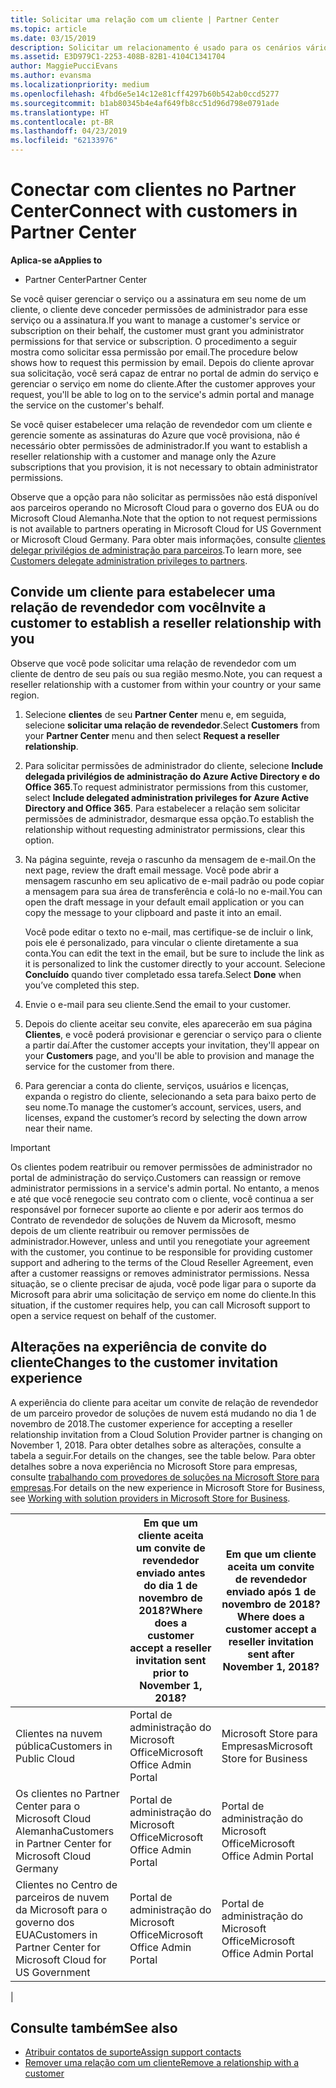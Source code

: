 ```yaml
---
title: Solicitar uma relação com um cliente | Partner Center
ms.topic: article
ms.date: 03/15/2019
description: Solicitar um relacionamento é usado para os cenários vários parceiros e vários canais. Também será útil se um cliente remover seus privilégios de administrador delegado e você precisar restaurá-los para fornecer provisionamento ou suporte.
ms.assetid: E3D979C1-2253-408B-82B1-4104C1341704
author: MaggiePucciEvans
ms.author: evansma
ms.localizationpriority: medium
ms.openlocfilehash: 4fbd6e5e14c12e81cff4297b60b542ab0ccd5277
ms.sourcegitcommit: b1ab80345b4e4af649fb8cc51d96d798e0791ade
ms.translationtype: HT
ms.contentlocale: pt-BR
ms.lasthandoff: 04/23/2019
ms.locfileid: "62133976"
---
```

# <a name="connect-with-customers-in-partner-center"></a><span data-ttu-id="84a82-104">Conectar com clientes no Partner Center</span><span class="sxs-lookup"><span data-stu-id="84a82-104">Connect with customers in Partner Center</span></span>

<span data-ttu-id="84a82-105">**Aplica-se a**</span><span class="sxs-lookup"><span data-stu-id="84a82-105">**Applies to**</span></span>

-  <span data-ttu-id="84a82-106">Partner Center</span><span class="sxs-lookup"><span data-stu-id="84a82-106">Partner Center</span></span>

<span data-ttu-id="84a82-107">Se você quiser gerenciar o serviço ou a assinatura em seu nome de um cliente, o cliente deve conceder permissões de administrador para esse serviço ou a assinatura.</span><span class="sxs-lookup"><span data-stu-id="84a82-107">If you want to manage a customer's service or subscription on their behalf, the customer must grant you administrator permissions for that service or subscription.</span></span> <span data-ttu-id="84a82-108">O procedimento a seguir mostra como solicitar essa permissão por email.</span><span class="sxs-lookup"><span data-stu-id="84a82-108">The procedure below shows how to request this permission by email.</span></span> <span data-ttu-id="84a82-109">Depois do cliente aprovar sua solicitação, você será capaz de entrar no portal de admin do serviço e gerenciar o serviço em nome do cliente.</span><span class="sxs-lookup"><span data-stu-id="84a82-109">After the customer approves your request, you'll be able to log on to the service's admin portal and manage the service on the customer's behalf.</span></span>

<span data-ttu-id="84a82-110">Se você quiser estabelecer uma relação de revendedor com um cliente e gerencie somente as assinaturas do Azure que você provisiona, não é necessário obter permissões de administrador.</span><span class="sxs-lookup"><span data-stu-id="84a82-110">If you want to establish a reseller relationship with a customer and manage only the Azure subscriptions that you provision, it is not necessary to obtain administrator permissions.</span></span>

<span data-ttu-id="84a82-111">Observe que a opção para não solicitar as permissões não está disponível aos parceiros operando no Microsoft Cloud para o governo dos EUA ou do Microsoft Cloud Alemanha.</span><span class="sxs-lookup"><span data-stu-id="84a82-111">Note that the option to not request permissions is not available to partners operating in Microsoft Cloud for US Government or Microsoft Cloud Germany.</span></span> <span data-ttu-id="84a82-112">Para obter mais informações, consulte [clientes delegar privilégios de administração para parceiros](https://docs.microsoft.com/en-us/partner-center/customers_revoke_admin_privileges).</span><span class="sxs-lookup"><span data-stu-id="84a82-112">To learn more, see [Customers delegate administration privileges to partners](https://docs.microsoft.com/en-us/partner-center/customers_revoke_admin_privileges).</span></span>


## <a name="invite-a-customer-to-establish-a-reseller-relationship-with-you"></a><span data-ttu-id="84a82-113">Convide um cliente para estabelecer uma relação de revendedor com você</span><span class="sxs-lookup"><span data-stu-id="84a82-113">Invite a customer to establish a reseller relationship with you</span></span>

<span data-ttu-id="84a82-114">Observe que você pode solicitar uma relação de revendedor com um cliente de dentro de seu país ou sua região mesmo.</span><span class="sxs-lookup"><span data-stu-id="84a82-114">Note, you can request a reseller relationship with a customer from within your country or your same region.</span></span>

1.  <span data-ttu-id="84a82-115">Selecione **clientes** de seu **Partner Center** menu e, em seguida, selecione **solicitar uma relação de revendedor**.</span><span class="sxs-lookup"><span data-stu-id="84a82-115">Select **Customers** from your **Partner Center** menu and then select **Request a reseller relationship**.</span></span>

2.  <span data-ttu-id="84a82-116">Para solicitar permissões de administrador do cliente, selecione **Include delegada privilégios de administração do Azure Active Directory e do Office 365**.</span><span class="sxs-lookup"><span data-stu-id="84a82-116">To request administrator permissions from this customer, select **Include delegated administration privileges for Azure Active Directory and Office 365**.</span></span> <span data-ttu-id="84a82-117">Para estabelecer a relação sem solicitar permissões de administrador, desmarque essa opção.</span><span class="sxs-lookup"><span data-stu-id="84a82-117">To establish the relationship without requesting administrator permissions, clear this option.</span></span> 

3.  <span data-ttu-id="84a82-118">Na página seguinte, reveja o rascunho da mensagem de e-mail.</span><span class="sxs-lookup"><span data-stu-id="84a82-118">On the next page, review the draft email message.</span></span> <span data-ttu-id="84a82-119">Você pode abrir a mensagem rascunho em seu aplicativo de e-mail padrão ou pode copiar a mensagem para sua área de transferência e colá-lo no e-mail.</span><span class="sxs-lookup"><span data-stu-id="84a82-119">You can open the draft message in your default email application or you can copy the message to your clipboard and paste it into an email.</span></span> 

    <span data-ttu-id="84a82-120">Você pode editar o texto no e-mail, mas certifique-se de incluir o link, pois ele é personalizado, para vincular o cliente diretamente a sua conta.</span><span class="sxs-lookup"><span data-stu-id="84a82-120">You can edit the text in the email, but be sure to include the link as it is personalized to link the customer directly to your account.</span></span> <span data-ttu-id="84a82-121">Selecione **Concluído** quando tiver completado essa tarefa.</span><span class="sxs-lookup"><span data-stu-id="84a82-121">Select **Done** when you’ve completed this step.</span></span>

3.  <span data-ttu-id="84a82-122">Envie o e-mail para seu cliente.</span><span class="sxs-lookup"><span data-stu-id="84a82-122">Send the email to your customer.</span></span>

5.  <span data-ttu-id="84a82-123">Depois do cliente aceitar seu convite, eles aparecerão em sua página **Clientes**, e você poderá provisionar e gerenciar o serviço para o cliente a partir daí.</span><span class="sxs-lookup"><span data-stu-id="84a82-123">After the customer accepts your invitation, they'll appear on your **Customers** page, and you'll be able to provision and manage the service for the customer from there.</span></span>

 
6.  <span data-ttu-id="84a82-124">Para gerenciar a conta do cliente, serviços, usuários e licenças, expanda o registro do cliente, selecionando a seta para baixo perto de seu nome.</span><span class="sxs-lookup"><span data-stu-id="84a82-124">To manage the customer’s account, services, users, and licenses, expand the customer’s record by selecting the down arrow near their name.</span></span>


> [!IMPORTANT]  
> <span data-ttu-id="84a82-125">Os clientes podem reatribuir ou remover permissões de administrador no portal de administração do serviço.</span><span class="sxs-lookup"><span data-stu-id="84a82-125">Customers can reassign or remove administrator permissions in a service's admin portal.</span></span> <span data-ttu-id="84a82-126">No entanto, a menos e até que você renegocie seu contrato com o cliente, você continua a ser responsável por fornecer suporte ao cliente e por aderir aos termos do Contrato de revendedor de soluções de Nuvem da Microsoft, mesmo depois de um cliente reatribuir ou remover permissões de administrador.</span><span class="sxs-lookup"><span data-stu-id="84a82-126">However, unless and until you renegotiate your agreement with the customer, you continue to be responsible for providing customer support and adhering to the terms of the Cloud Reseller Agreement, even after a customer reassigns or removes administrator permissions.</span></span> <span data-ttu-id="84a82-127">Nessa situação, se o cliente precisar de ajuda, você pode ligar para o suporte da Microsoft para abrir uma solicitação de serviço em nome do cliente.</span><span class="sxs-lookup"><span data-stu-id="84a82-127">In this situation, if the customer requires help, you can call Microsoft support to open a service request on behalf of the customer.</span></span>

## <a name="changes-to-the-customer-invitation-experience"></a><span data-ttu-id="84a82-128">Alterações na experiência de convite do cliente</span><span class="sxs-lookup"><span data-stu-id="84a82-128">Changes to the customer invitation experience</span></span>

<span data-ttu-id="84a82-129">A experiência do cliente para aceitar um convite de relação de revendedor de um parceiro provedor de soluções de nuvem está mudando no dia 1 de novembro de 2018.</span><span class="sxs-lookup"><span data-stu-id="84a82-129">The customer experience for accepting a reseller relationship invitation from a Cloud Solution Provider partner is changing on November 1, 2018.</span></span> <span data-ttu-id="84a82-130">Para obter detalhes sobre as alterações, consulte a tabela a seguir.</span><span class="sxs-lookup"><span data-stu-id="84a82-130">For details on the changes, see the table below.</span></span> <span data-ttu-id="84a82-131">Para obter detalhes sobre a nova experiência no Microsoft Store para empresas, consulte [trabalhando com provedores de soluções na Microsoft Store para empresas](https://docs.microsoft.com/en-us/microsoft-store/work-with-partner-microsoft-store-business).</span><span class="sxs-lookup"><span data-stu-id="84a82-131">For details on the new experience in Microsoft Store for Business, see [Working with solution providers in Microsoft Store for Business](https://docs.microsoft.com/en-us/microsoft-store/work-with-partner-microsoft-store-business).</span></span>

|  | <span data-ttu-id="84a82-132">Em que um cliente aceita um convite de revendedor enviado antes do dia 1 de novembro de 2018?</span><span class="sxs-lookup"><span data-stu-id="84a82-132">Where does a customer accept a reseller invitation sent prior to November 1, 2018?</span></span> | <span data-ttu-id="84a82-133">Em que um cliente aceita um convite de revendedor enviado após 1 de novembro de 2018?</span><span class="sxs-lookup"><span data-stu-id="84a82-133">Where does a customer accept a reseller invitation sent after November 1, 2018?</span></span> |
|---------|---------|---------
| <span data-ttu-id="84a82-134">Clientes na nuvem pública</span><span class="sxs-lookup"><span data-stu-id="84a82-134">Customers in Public Cloud</span></span> | <span data-ttu-id="84a82-135">Portal de administração do Microsoft Office</span><span class="sxs-lookup"><span data-stu-id="84a82-135">Microsoft Office Admin Portal</span></span> | <span data-ttu-id="84a82-136">Microsoft Store para Empresas</span><span class="sxs-lookup"><span data-stu-id="84a82-136">Microsoft Store for Business</span></span> |
| <span data-ttu-id="84a82-137">Os clientes no Partner Center para o Microsoft Cloud Alemanha</span><span class="sxs-lookup"><span data-stu-id="84a82-137">Customers in Partner Center for Microsoft Cloud Germany</span></span> | <span data-ttu-id="84a82-138">Portal de administração do Microsoft Office</span><span class="sxs-lookup"><span data-stu-id="84a82-138">Microsoft Office Admin Portal</span></span> | <span data-ttu-id="84a82-139">Portal de administração do Microsoft Office</span><span class="sxs-lookup"><span data-stu-id="84a82-139">Microsoft Office Admin Portal</span></span> |
| <span data-ttu-id="84a82-140">Clientes no Centro de parceiros de nuvem da Microsoft para o governo dos EUA</span><span class="sxs-lookup"><span data-stu-id="84a82-140">Customers in Partner Center for Microsoft Cloud for US Government</span></span> | <span data-ttu-id="84a82-141">Portal de administração do Microsoft Office</span><span class="sxs-lookup"><span data-stu-id="84a82-141">Microsoft Office Admin Portal</span></span> | <span data-ttu-id="84a82-142">Portal de administração do Microsoft Office</span><span class="sxs-lookup"><span data-stu-id="84a82-142">Microsoft Office Admin Portal</span></span> |
|

## <a name="see-also"></a><span data-ttu-id="84a82-143">Consulte também</span><span class="sxs-lookup"><span data-stu-id="84a82-143">See also</span></span>

- [<span data-ttu-id="84a82-144">Atribuir contatos de suporte</span><span class="sxs-lookup"><span data-stu-id="84a82-144">Assign support contacts</span></span>](assign-support-contacts.md)
- [<span data-ttu-id="84a82-145">Remover uma relação com um cliente</span><span class="sxs-lookup"><span data-stu-id="84a82-145">Remove a relationship with a customer</span></span>](remove-a-relationship.md)